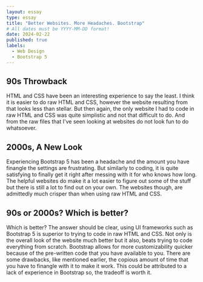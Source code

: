 ```yaml
---
layout: essay
type: essay
title: "Better Websites. More Headaches. Bootstrap"
# All dates must be YYYY-MM-DD format!
date: 2024-02-22
published: true
labels:
  - Web Design
  - Bootstrap 5
---
```


## 90s Throwback
HTML and CSS have been an interesting experience to say the least. I think it is easier to do raw HTML and CSS, however the website resulting from that looks less than stellar. But then again, the only website I had to code in raw HTML and CSS was quite simplistic and not that difficult to do. And from the raw files that I've seen looking at websites do not look fun to do whatsoever. 

## 2000s, A New Look
Experiencing Bootstrap 5 has been a headache and the amount you have finangle the settings are frustrating. But similarly to coding, it is quite satisfying to finally get it right after messing with it for who knows how long. The helpful websites do make it a lot easier to figure out some of the stuff but there is still a lot to find out on your own. The websites though, are admittedly much crisper than when using raw HTML and CSS. 

## 90s or 2000s? Which is better?  
Which is better? The answer should be clear, using UI frameworks such as Bootstrap 5 is superior to trying to code in raw HTML and CSS. Not only is the overall look of the website much better but it also, beats trying to code everything from scratch. Bootstrap allows for more customizability quicker because of the pre-written code that you have available to you. There are some drawbacks, like mentioned earlier, the copious amount of time that you have to finangle with it to make it work. This could be attributed to a lack of experience in Bootstrap so, the tradeoff is worth it. 
